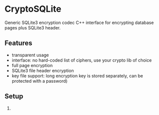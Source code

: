 # CryptoSQLite
Generic SQLite3 encryption codec C++ interface for encrypting database pages
plus SQLite3 header.

## Features
* transparent usage
* interface: no hard-coded list of ciphers, use your crypto lib of choice
* full page encryption
* SQLite3 file header encryption
* key file support: long encryption key is stored separately, can be protected
with a password)

## Setup
1. 